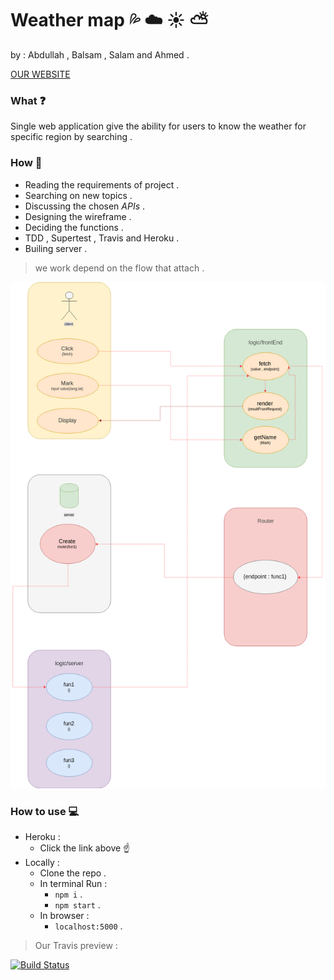 # Weather map :sweat_drops: :cloud: :sunny: :partly_sunny:

by : Abdullah , Balsam , Salam and Ahmed .

[OUR WEBSITE](https://weathermap-saba.herokuapp.com/)

### What :question:

Single web application give the ability for users to know the weather for specific region by searching .

### How :muscle:

* Reading the requirements of project .
* Searching on new topics .
* Discussing the chosen _APIs_ .
* Designing the wireframe .
* Deciding the functions .
* TDD , Supertest , Travis and Heroku .
* Builing server .

> we work depend on the flow that attach .

![drow](public/img/week5projectflow.png)

### How to use  :computer:
* Heroku :
  * Click the link above :point_up:
* Locally :
  * Clone the repo .
  * In terminal Run :
    * ``` npm i ``` .
    * ``` npm start ``` .
  * In browser :
    - ``` localhost:5000 ``` .





> Our Travis preview :

[![Build Status](https://travis-ci.org/FACG4/weatherMap.svg?branch=master)](https://travis-ci.org/FACG4/weatherMap)
